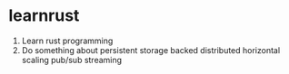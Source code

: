 # learnrust
1. Learn rust programming
2. Do something about persistent storage backed distributed horizontal scaling pub/sub streaming
